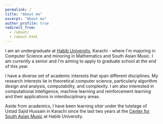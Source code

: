 ```yaml
---
permalink: /
title: "About me"
excerpt: "About me"
author_profile: true
redirect_from: 
  - /about/
  - /about.html
---
```


I am an undergraduate at [Habib University](https://habib.edu.pk/), Karachi - where I'm majoring in Computer Science and minoring in Mathematics and South Asian Music. I am currently a senior and I'm aiming to apply to graduate school at the end of this year. 

I have a diverse set of academic interests that span different disciplines. My research interests lie in theoretical computer science, particularly algorithm design and analysis, computability, and complexity. I am also interested in computational intelligence, machine learning and reinforcement learning and their applications in interdisciplinary areas. 

Aside from academics, I have been learning _sitar_ under the tutelage of Ustad Sajid Hussain in Karachi since the last two years at the [Center for South Asian Music](https://habib.edu.pk/music/) at Habib University. 